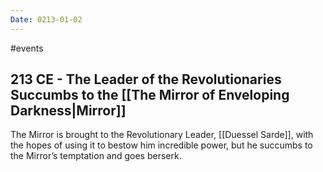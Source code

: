 ```yaml
---
Date: 0213-01-02
---
```

#events
## 213 CE - The Leader of the Revolutionaries Succumbs to the [[The Mirror of Enveloping Darkness|Mirror]]
The Mirror is brought to the Revolutionary Leader, [[Duessel Sarde]], with the hopes of using it to bestow him incredible power, but he succumbs to the Mirror’s temptation and goes berserk.